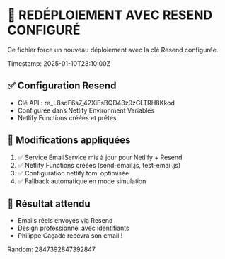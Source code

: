 # 🚀 REDÉPLOIEMENT AVEC RESEND CONFIGURÉ

Ce fichier force un nouveau déploiement avec la clé Resend configurée.

Timestamp: 2025-01-10T23:10:00Z

## ✅ Configuration Resend
- Clé API : re_L8sdF6s7_42XiEsBQD43z9zGLTRH8Kkod
- Configurée dans Netlify Environment Variables
- Netlify Functions créées et prêtes

## 🔧 Modifications appliquées
1. ✅ Service EmailService mis à jour pour Netlify + Resend
2. ✅ Netlify Functions créées (send-email.js, test-email.js)
3. ✅ Configuration netlify.toml optimisée
4. ✅ Fallback automatique en mode simulation

## 📧 Résultat attendu
- Emails réels envoyés via Resend
- Design professionnel avec identifiants
- Philippe Caçade recevra son email !

Random: 2847392847392847